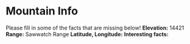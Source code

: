 # Mountain Info
Please fill in some of the facts that are missing below!
**Elevation:**
14421
**Range:**
Sawwatch Range
**Latitude, Longitude:**
**Interesting facts:**
